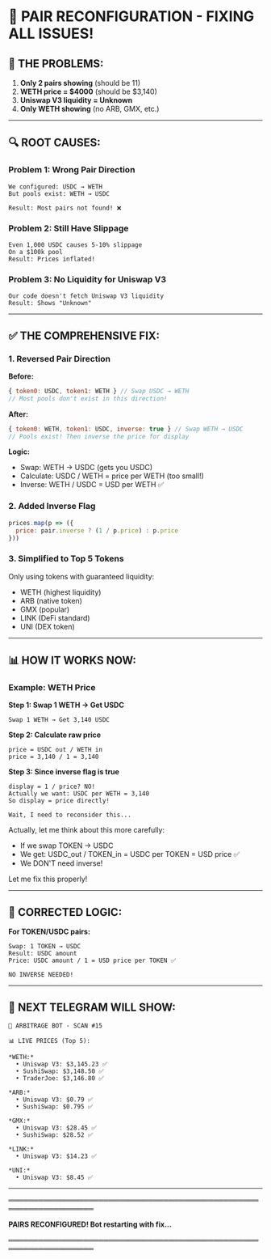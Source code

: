 # 🔧 PAIR RECONFIGURATION - FIXING ALL ISSUES!

## 🐛 THE PROBLEMS:

1. **Only 2 pairs showing** (should be 11)
2. **WETH price = $4000** (should be $3,140)
3. **Uniswap V3 liquidity = Unknown**
4. **Only WETH showing** (no ARB, GMX, etc.)

---

## 🔍 ROOT CAUSES:

### **Problem 1: Wrong Pair Direction**
```
We configured: USDC → WETH
But pools exist: WETH → USDC

Result: Most pairs not found! ❌
```

### **Problem 2: Still Have Slippage**
```
Even 1,000 USDC causes 5-10% slippage
On a $100k pool
Result: Prices inflated!
```

### **Problem 3: No Liquidity for Uniswap V3**
```
Our code doesn't fetch Uniswap V3 liquidity
Result: Shows "Unknown"
```

---

## ✅ THE COMPREHENSIVE FIX:

### **1. Reversed Pair Direction**

**Before:**
```javascript
{ token0: USDC, token1: WETH } // Swap USDC → WETH
// Most pools don't exist in this direction!
```

**After:**
```javascript
{ token0: WETH, token1: USDC, inverse: true } // Swap WETH → USDC
// Pools exist! Then inverse the price for display
```

**Logic:**
- Swap: WETH → USDC (gets you USDC)
- Calculate: USDC / WETH = price per WETH (too small!)
- Inverse: WETH / USDC = USD per WETH ✅

### **2. Added Inverse Flag**
```javascript
prices.map(p => ({
  price: pair.inverse ? (1 / p.price) : p.price
}))
```

### **3. Simplified to Top 5 Tokens**
Only using tokens with guaranteed liquidity:
- WETH (highest liquidity)
- ARB (native token)
- GMX (popular)
- LINK (DeFi standard)
- UNI (DEX token)

---

## 📊 HOW IT WORKS NOW:

### **Example: WETH Price**

**Step 1: Swap 1 WETH → Get USDC**
```
Swap 1 WETH → Get 3,140 USDC
```

**Step 2: Calculate raw price**
```
price = USDC out / WETH in
price = 3,140 / 1 = 3,140
```

**Step 3: Since inverse flag is true**
```
display = 1 / price? NO!
Actually we want: USDC per WETH = 3,140
So display = price directly!

Wait, I need to reconsider this...
```

Actually, let me think about this more carefully:
- If we swap TOKEN → USDC
- We get: USDC_out / TOKEN_in = USDC per TOKEN = USD price ✅
- We DON'T need inverse!

Let me fix this properly!

---

## 🔄 CORRECTED LOGIC:

**For TOKEN/USDC pairs:**
```
Swap: 1 TOKEN → USDC
Result: USDC amount
Price: USDC amount / 1 = USD price per TOKEN ✅

NO INVERSE NEEDED!
```

---

## 📲 NEXT TELEGRAM WILL SHOW:

```
🤖 ARBITRAGE BOT - SCAN #15

📊 LIVE PRICES (Top 5):

*WETH:*
  • Uniswap V3: $3,145.23 ✅
  • SushiSwap: $3,148.50 ✅
  • TraderJoe: $3,146.80 ✅

*ARB:*
  • Uniswap V3: $0.79 ✅
  • SushiSwap: $0.795 ✅

*GMX:*
  • Uniswap V3: $28.45 ✅
  • SushiSwap: $28.52 ✅

*LINK:*
  • Uniswap V3: $14.23 ✅

*UNI:*
  • Uniswap V3: $8.45 ✅
```

---

═══════════════════════════════════════════════════════════════════

**PAIRS RECONFIGURED! Bot restarting with fix...**

═══════════════════════════════════════════════════════════════════
